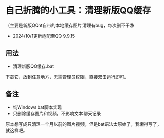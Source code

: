 # 自己折腾的小工具：清理新版QQ缓存

（主要是新版QQnt自带的本地缓存图片清理有bug，每次删不干净

- 2024/10/1更新适配至QQ 9.9.15

## 用法

- 清理新版QQ缓存.bat

下载它，放到任意地方，无需管理员权限，直接双击运行即可。



## 备注

- 纯Windows bat脚本实现
- 只删除缓存图片和视频，不影响文本聊天记录

原本想写成只清理一个月以前的图片视频，但是bat语法太原始了，我懒得写了，就这样吧。

